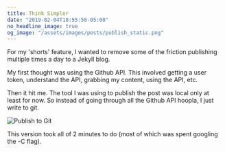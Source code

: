 ```yaml
---
title: Think Simpler
date: "2019-02-04T18:55:58-05:00"
no_headline_image: true
og_image: "/assets/images/posts/publish_static.png"
---
```


For my 'shorts' feature, I wanted to remove some of the friction publishing multiple times a day to a Jekyll blog.

My first thought was using the Github API. This involved getting a user token, understand the API, grabbing my content, using the API, etc.

<!--more-->

Then it hit me. The tool I was using to publish the post was local only at least for now. So instead of going through all the Github API hoopla, I just write to git.

![Publish to Git](/assets/images/posts/publish_static.png)

This version took all of 2 minutes to do (most of which was spent googling the -C flag).
